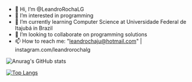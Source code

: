 - 👋 Hi, I’m @LeandroRochaLG
- 👀 I’m interested in programming
- 🌱 I’m currently learning Computer Science at Universidade Federal de Itajubá in Brazil
- 💞️ I’m looking to collaborate on programming solutions
- 📫 How to reach me: "leandrochaju@hotmail.com" | instagram.com/leandrorochalg

![Anurag's GitHub stats](https://github-readme-stats.vercel.app/api?username=leandrorochalg&theme=gruvbox_light&show_icons=true)

[![Top Langs](https://github-readme-stats.vercel.app/api/top-langs/?username=leandrorochalg&theme=gruvbox_light&size_weight=0.5&count_weight=0.5)](https://github.com/anuraghazra/github-readme-stats)

<!---
LeandroRochaLG/LeandroRochaLG is a ✨ special ✨ repository because its `README.md` (this file) appears on your GitHub profile.
You can click the Preview link to take a look at your changes.
--->
